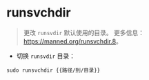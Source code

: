 # runsvchdir

> 更改 `runsvdir` 默认使用的目录。
> 更多信息：<https://manned.org/runsvchdir.8>。

- 切换 `runsvdir` 目录：

`sudo runsvchdir {{路径/到/目录}}`